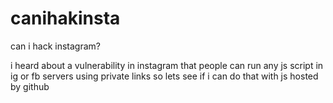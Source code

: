 # canihakinsta
can i hack instagram?

i heard about a vulnerability in instagram that people can run any js script in ig or fb servers using private links
so lets see if i can do that with js hosted by github
